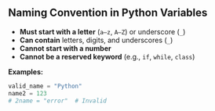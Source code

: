 ## Naming Convention in Python Variables

- **Must start with a letter** (`a–z`, `A–Z`) or underscore (`_`)
- **Can contain** letters, digits, and underscores (`_`)
- **Cannot start with a number**
- **Cannot be a reserved keyword** (e.g., `if`, `while`, `class`)

**Examples:**
```python
valid_name = "Python"
name2 = 123
# 2name = "error"  # Invalid
```